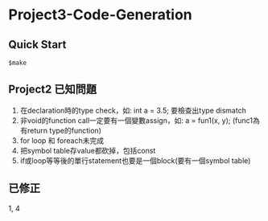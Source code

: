 # Project3-Code-Generation

## Quick Start

    $make

## Project2 已知問題

1.   在declaration時的type check，如: int a = 3.5; 要檢查出type dismatch
2.   非void的function call一定要有一個變數assign，如: a = fun1(x, y); (func1為有return type的function)
3.   for loop 和 foreach未完成
4.   把symbol table存value都砍掉，包括const
5.   if或loop等等後的單行statement也要是一個block(要有一個symbol table)

## 已修正

1, 4
    

